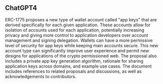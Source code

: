 ## ChatGPT4

ERC-1775 proposes a new type of wallet account called "app keys" that are derived specifically for each given application. These accounts allow for isolation of accounts used for each application, potentially increasing privacy and giving more control to application developers over account management and signing delegation. Wallets can have a more permissive level of security for app keys while keeping main accounts secure. This new account type can significantly improve user experience and permit new designs for applications of the crypto permissioned web. The proposal also includes a private app key generation algorithm, rationale for sharing application keys across domains, and example use cases. The document includes references to related proposals and discussions, as well as acknowledgements to contributors.
